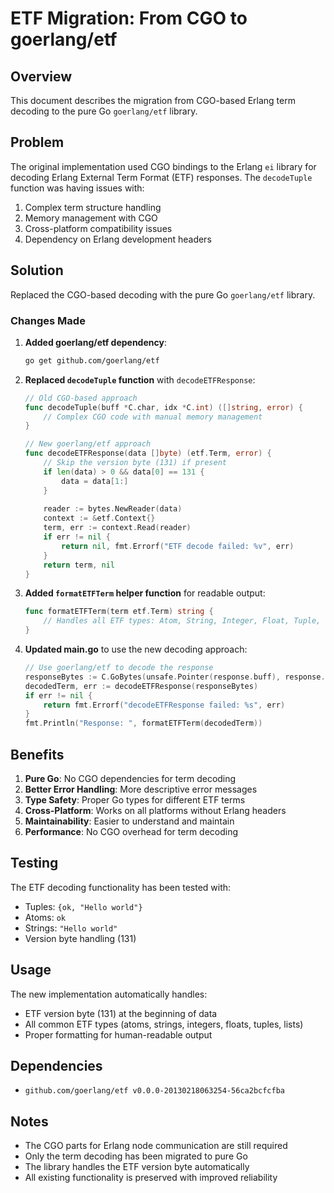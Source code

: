 # ETF Migration: From CGO to goerlang/etf

## Overview

This document describes the migration from CGO-based Erlang term decoding to the pure Go `goerlang/etf` library.

## Problem

The original implementation used CGO bindings to the Erlang `ei` library for decoding Erlang External Term Format (ETF) responses. The `decodeTuple` function was having issues with:

1. Complex term structure handling
2. Memory management with CGO
3. Cross-platform compatibility issues
4. Dependency on Erlang development headers

## Solution

Replaced the CGO-based decoding with the pure Go `goerlang/etf` library.

### Changes Made

1. **Added goerlang/etf dependency**:
   ```bash
   go get github.com/goerlang/etf
   ```

2. **Replaced `decodeTuple` function** with `decodeETFResponse`:
   ```go
   // Old CGO-based approach
   func decodeTuple(buff *C.char, idx *C.int) ([]string, error) {
       // Complex CGO code with manual memory management
   }

   // New goerlang/etf approach
   func decodeETFResponse(data []byte) (etf.Term, error) {
       // Skip the version byte (131) if present
       if len(data) > 0 && data[0] == 131 {
           data = data[1:]
       }
       
       reader := bytes.NewReader(data)
       context := &etf.Context{}
       term, err := context.Read(reader)
       if err != nil {
           return nil, fmt.Errorf("ETF decode failed: %v", err)
       }
       return term, nil
   }
   ```

3. **Added `formatETFTerm` helper function** for readable output:
   ```go
   func formatETFTerm(term etf.Term) string {
       // Handles all ETF types: Atom, String, Integer, Float, Tuple, List
   }
   ```

4. **Updated main.go** to use the new decoding approach:
   ```go
   // Use goerlang/etf to decode the response
   responseBytes := C.GoBytes(unsafe.Pointer(response.buff), response.index)
   decodedTerm, err := decodeETFResponse(responseBytes)
   if err != nil {
       return fmt.Errorf("decodeETFResponse failed: %s", err)
   }
   fmt.Println("Response: ", formatETFTerm(decodedTerm))
   ```

## Benefits

1. **Pure Go**: No CGO dependencies for term decoding
2. **Better Error Handling**: More descriptive error messages
3. **Type Safety**: Proper Go types for different ETF terms
4. **Cross-Platform**: Works on all platforms without Erlang headers
5. **Maintainability**: Easier to understand and maintain
6. **Performance**: No CGO overhead for term decoding

## Testing

The ETF decoding functionality has been tested with:
- Tuples: `{ok, "Hello world"}`
- Atoms: `ok`
- Strings: `"Hello world"`
- Version byte handling (131)

## Usage

The new implementation automatically handles:
- ETF version byte (131) at the beginning of data
- All common ETF types (atoms, strings, integers, floats, tuples, lists)
- Proper formatting for human-readable output

## Dependencies

- `github.com/goerlang/etf v0.0.0-20130218063254-56ca2bcfcfba`

## Notes

- The CGO parts for Erlang node communication are still required
- Only the term decoding has been migrated to pure Go
- The library handles the ETF version byte automatically
- All existing functionality is preserved with improved reliability